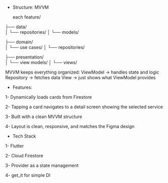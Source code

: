 - Structure: MVVM

  each feature/

├── data/             
│   └── repositories/
│   └── models/


├── domain/            
│   └── use cases/
│   └── repositories/


├── presentation/      
│   └── view models/
│   └── views/


  MVVM keeps everything organized:
  ViewModel → handles state and logic
  Repository → fetches data
  View → just shows what ViewModel provides


- Features:
  
1- Dynamically loads cards from Firestore

2- Tapping a card navigates to a detail screen showing the selected service

3- Built with a clean MVVM structure

4- Layout is clean, responsive, and matches the Figma design



- Tech Stack
  
1- Flutter
  
2- Cloud Firestore

3- Provider as a state management

4- get_it for simple DI
